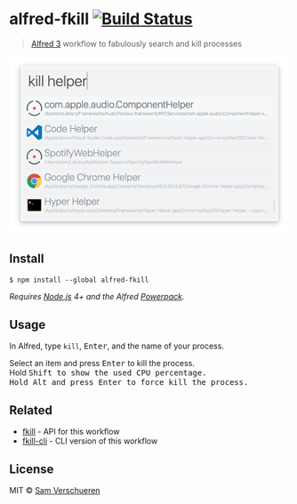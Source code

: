 # alfred-fkill [![Build Status](https://travis-ci.org/SamVerschueren/alfred-fkill.svg?branch=master)](https://travis-ci.org/SamVerschueren/alfred-fkill)

> [Alfred 3](https://www.alfredapp.com) workflow to fabulously search and kill processes

<img src="screenshot.png" width="694">


## Install

```
$ npm install --global alfred-fkill
```

*Requires [Node.js](https://nodejs.org) 4+ and the Alfred [Powerpack](https://www.alfredapp.com/powerpack/).*


## Usage

In Alfred, type `kill`, <kbd>Enter</kbd>, and the name of your process.

Select an item and press <kbd>Enter</kbd> to kill the process.<br>
Hold <kbd>Shift<kbd> to show the used CPU percentage.<br>
Hold <kbd>Alt</kbd> and press <kbd>Enter</kbd> to force kill the process.


## Related

- [fkill](https://github.com/sindresorhus/fkill) - API for this workflow
- [fkill-cli](https://github.com/sindresorhus/fkill-cli) - CLI version of this workflow


## License

MIT © [Sam Verschueren](https://github.com/SamVerschueren)

